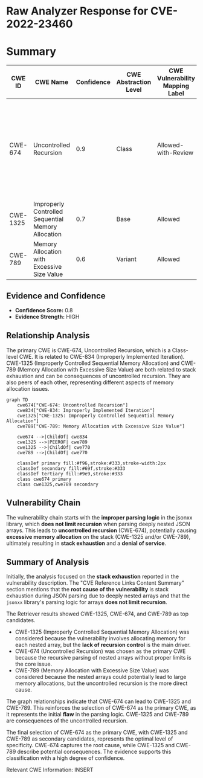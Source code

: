 # Raw Analyzer Response for CVE-2022-23460

# Summary
| CWE ID | CWE Name | Confidence | CWE Abstraction Level | CWE Vulnerability Mapping Label | CWE-Vulnerability Mapping Notes |
|---|---|---|---|---|---|
| CWE-674 | Uncontrolled Recursion | 0.9 | Class | Allowed-with-Review | The parsing logic for arrays does not limit recursion, leading to a stack overflow when parsing deeply nested JSON arrays. |
| CWE-1325 | Improperly Controlled Sequential Memory Allocation | 0.7 | Base | Allowed | Stack exhaustion is a technical impact of the weakness. |
| CWE-789 | Memory Allocation with Excessive Size Value | 0.6 | Variant | Allowed | Stack exhaustion is a technical impact of the weakness. |

## Evidence and Confidence

*   **Confidence Score:** 0.8
*   **Evidence Strength:** HIGH

## Relationship Analysis
The primary CWE is CWE-674, Uncontrolled Recursion, which is a Class-level CWE. It is related to CWE-834 (Improperly Implemented Iteration). CWE-1325 (Improperly Controlled Sequential Memory Allocation) and CWE-789 (Memory Allocation with Excessive Size Value) are both related to stack exhaustion and can be consequences of uncontrolled recursion. They are also peers of each other, representing different aspects of memory allocation issues.

```mermaid
graph TD
    cwe674["CWE-674: Uncontrolled Recursion"]
    cwe834["CWE-834: Improperly Implemented Iteration"]
    cwe1325["CWE-1325: Improperly Controlled Sequential Memory Allocation"]
    cwe789["CWE-789: Memory Allocation with Excessive Size Value"]

    cwe674 -->|ChildOf| cwe834
    cwe1325 -->|PEEROF| cwe789
    cwe1325 -->|ChildOf| cwe770
    cwe789 -->|ChildOf| cwe770
    
    classDef primary fill:#f96,stroke:#333,stroke-width:2px
    classDef secondary fill:#69f,stroke:#333
    classDef tertiary fill:#9e9,stroke:#333
    class cwe674 primary
    class cwe1325,cwe789 secondary
```

## Vulnerability Chain
The vulnerability chain starts with the **improper parsing logic** in the jsonxx library, which **does not limit recursion** when parsing deeply nested JSON arrays. This leads to **uncontrolled recursion** (CWE-674), potentially causing **excessive memory allocation** on the stack (CWE-1325 and/or CWE-789), ultimately resulting in **stack exhaustion** and a **denial of service**.

## Summary of Analysis
Initially, the analysis focused on the **stack exhaustion** reported in the vulnerability description. The "CVE Reference Links Content Summary" section mentions that the **root cause of the vulnerability** is stack exhaustion during JSON parsing due to deeply nested arrays and that the `jsonxx` library's parsing logic for arrays **does not limit recursion**.

The Retriever results showed CWE-1325, CWE-674, and CWE-789 as top candidates.

*   CWE-1325 (Improperly Controlled Sequential Memory Allocation) was considered because the vulnerability involves allocating memory for each nested array, but the **lack of recursion control** is the main driver.
*   CWE-674 (Uncontrolled Recursion) was chosen as the primary CWE because the recursive parsing of nested arrays without proper limits is the core issue.
*   CWE-789 (Memory Allocation with Excessive Size Value) was considered because the nested arrays could potentially lead to large memory allocations, but the uncontrolled recursion is the more direct cause.

The graph relationships indicate that CWE-674 can lead to CWE-1325 and CWE-789. This reinforces the selection of CWE-674 as the primary CWE, as it represents the initial **flaw** in the parsing logic. CWE-1325 and CWE-789 are consequences of the uncontrolled recursion.

The final selection of CWE-674 as the primary CWE, with CWE-1325 and CWE-789 as secondary candidates, represents the optimal level of specificity. CWE-674 captures the root cause, while CWE-1325 and CWE-789 describe potential consequences. The evidence supports this classification with a high degree of confidence.

Relevant CWE Information:
INSERT